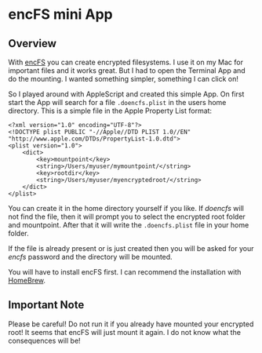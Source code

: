 # encFS mini App

## Overview

With [encFS](http://www.arg0.net/encfs) you can create encrypted filesystems. I use it on my Mac for important files
and it works great. But I had to open the Terminal App and do the mounting. I wanted
something simpler, something I can click on!

So I played around with AppleScript and created this simple App. On first start the App
will search for a file `.doencfs.plist` in the users home directory. This is a simple
file in the Apple Property List format:

    <?xml version="1.0" encoding="UTF-8"?>
    <!DOCTYPE plist PUBLIC "-//Apple//DTD PLIST 1.0//EN" "http://www.apple.com/DTDs/PropertyList-1.0.dtd">
    <plist version="1.0">
        <dict>
            <key>mountpoint</key>
            <string>/Users/myuser/mymountpoint/</string>
            <key>rootdir</key>
            <string>/Users/myuser/myencryptedroot/</string>
        </dict>
    </plist>

You can create it in the home directory yourself if you like. If *doencfs* will not find the file,
then it will prompt you to select the encrypted root folder and mountpoint. After that it will
write the `.doencfs.plist` file in your home folder.

If the file is already present or is just created then you will be asked for your *encfs* password
and the directory will be mounted.

You will have to install encFS first. I can recommend the installation with [HomeBrew](http://mxcl.github.com/homebrew/).

## **Important Note**

Please be careful! Do not run it if you already have mounted your encrypted root! It seems that
encFS will just mount it again. I do not know what the consequences will be!
